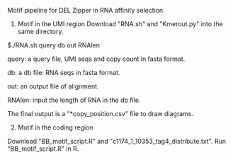 Motif pipeline for DEL Zipper in RNA affinity selection 

1. Motif in the UMI region
  Download "RNA.sh" and "Kmerout.py" into the same directory.

$./RNA.sh query db out RNAlen

  query: a query file, UMI seqs and copy count in fasta format.
  
  db: a db file: RNA seqs in fasta format.
  
  out: an output file of alignment.
  
  RNAlen: input the length of RNA in the db file.

  The final output is a "*copy_position.csv" file to draw diagrams.

2. Motif in the coding region

  Download "BB_motif_script.R" and "c1174_1_10353_tag4_distribute.txt".
  Run "BB_motif_script.R" in R.
